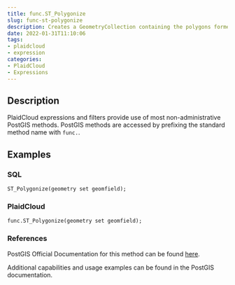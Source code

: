 ```yaml
---
title: func.ST_Polygonize
slug: func-st-polygonize
description: Creates a GeometryCollection containing the polygons formed by the constituent linework of a set of geometries
date: 2022-01-31T11:10:06
tags:
- plaidcloud
- expression
categories:
- PlaidCloud
- Expressions
---
```



## Description


PlaidCloud expressions and filters provide use of most non-administrative PostGIS methods. PostGIS methods are accessed by prefixing the standard method name with `func.`.



## Examples


### SQL



```
ST_Polygonize(geometry set geomfield);
```


### PlaidCloud



```
func.ST_Polygonize(geometry set geomfield);
```


### References


PostGIS Official Documentation for this method can be found [here](https://postgis.net/docs/manual-3.1/ST_Polygonize.html).



Additional capabilities and usage examples can be found in the PostGIS documentation.

